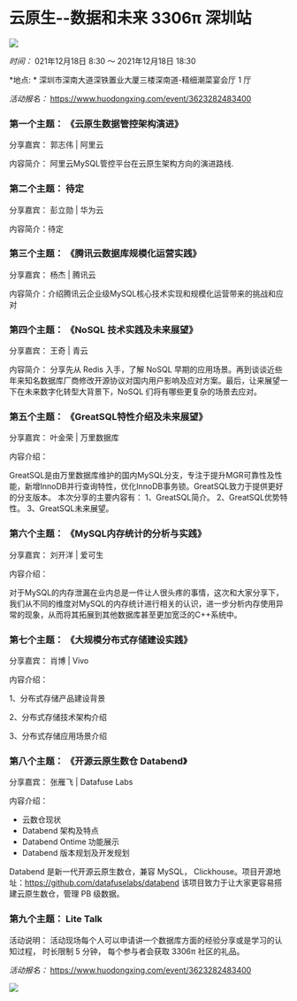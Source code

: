 # 云原生--数据和未来 3306π 深圳站

![](https://3306pai-1255499614.cos.ap-guangzhou.myqcloud.com/sz2021/%E5%B9%BB%E7%81%AF%E7%89%871.png)

*时间：* 021年12月18日 8:30 ～ 2021年12月18日 18:30

*地点: * 深圳市深南大道深铁置业大厦三楼深南道-精细潮菜宴会厅 1 厅

*活动报名：*  https://www.huodongxing.com/event/3623282483400

### 第一个主题： 《云原生数据管控架构演进》

分享嘉宾： 郭志伟 | 阿里云

内容简介： 阿里云MySQL管控平台在云原生架构方向的演进路线.



###  第二个主题： 待定

分享嘉宾： 彭立勋 | 华为云

内容简介：待定



###  第三个主题： 《腾讯云数据库规模化运营实践》


分享嘉宾： 杨杰 | 腾讯云

内容简介：介绍腾讯云企业级MySQL核心技术实现和规模化运营带来的挑战和应对



### 第四个主题： 《NoSQL 技术实践及未来展望》

分享嘉宾： 王奇 |  青云

内容简介： 分享先从 Redis 入手，了解 NoSQL 早期的应用场景。再到谈谈近些年来知名数据库厂商修改开源协议对国内用户影响及应对方案。最后，让来展望一下在未来数字化转型大背景下，NoSQL 们将有哪些更复杂的场景去应对。


###  第五个主题： 《GreatSQL特性介绍及未来展望》

分享嘉宾： 叶金荣 | 万里数据库

内容介绍： 


GreatSQL是由万里数据库维护的国内MySQL分支，专注于提升MGR可靠性及性能，新增InnoDB并行查询特性，优化InnoDB事务锁。GreatSQL致力于提供更好的分支版本。
本次分享的主要内容有：
1、GreatSQL简介。
2、GreatSQL优势特性。
3、GreatSQL未来展望。



###  第六个主题： 《MySQL内存统计的分析与实践》

分享嘉宾： 刘开洋 | 爱可生

内容介绍：

对于MySQL的内存泄漏在业内总是一件让人很头疼的事情，这次和大家分享下，我们从不同的维度对MySQL的内存统计进行相关的认识，进一步分析内存使用异常的现象，从而将其拓展到其他数据库甚至更加宽泛的C++系统中。



### 第七个主题： 《大规模分布式存储建设实践》

分享嘉宾：  肖博 | Vivo

内容介绍： 

1、分布式存储产品建设背景

2、分布式存储技术架构介绍

3、分布式存储应用场景介绍



###  第八个主题： 《开源云原生数仓 Databend》

分享嘉宾： 张雁飞 | Datafuse Labs 

内容介绍： 

* 云数仓现状
* Databend 架构及特点
* Databend  Ontime 功能展示
* Databend 版本规划及开发规划



Databend 是新一代开源云原生数仓，兼容 MySQL， Clickhouse。项目开源地址：https://github.com/datafuselabs/databend 该项目致力于让大家更容易搭建云原生数仓，管理 PB 级数据。



### 第九个主题：  Lite Talk

活动说明： 活动现场每个人可以申请讲一个数据库方面的经验分享或是学习的认知过程， 时长限制 5 分钟， 每个参与者会获取 3306π 社区的礼品。

*活动报名：*  https://www.huodongxing.com/event/3623282483400

![](https://3306pai-1255499614.cos.ap-guangzhou.myqcloud.com/sz2021/%E5%B9%BB%E7%81%AF%E7%89%876.png)
